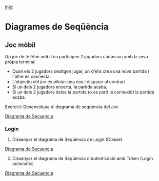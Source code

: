 [Inici](README.md)
# Diagrames de Seqüència

##  Joc mòbil
Un joc de telèfon mòbil on participen 2 jugadors cadascun amb la seva pròpia terminal.
- Quan els 2 jugadors desitgen jugar, un d'ells crea una nova partida i l'altre es connecta.
- L'objectiu del joc és pilotar una nau i disparar al contrari.
- Si un dels 2 jugadors encerta, la partida acaba.
- Si un dels 2 jugadors deixa la partida (o es perd la connexió) la partida acaba.

Exercici: Desenvolupa el diagrama de seqüència del Joc

[Diagrama de Secuencia](diagramasecuenciaEX.mermaid)

### Login

1. Dissenyar el diagrama de Seqüència de Login (Classe)

[Diagrama de Secuencia](diagramaSeqLogin.mermaid)

2. Dissenyar el diagrama de Seqüència d'autenticació amb Token (Login automàtic)

[Diagrama de Secuencia](diagramaSeqLoginToken.mermaid)